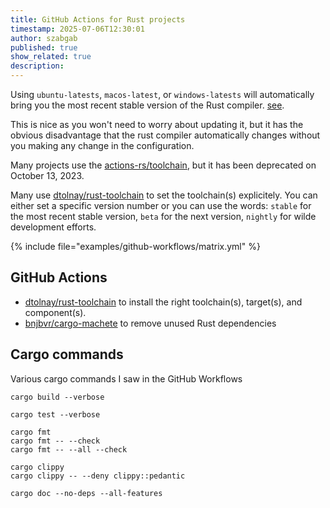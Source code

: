 ```yaml
---
title: GitHub Actions for Rust projects
timestamp: 2025-07-06T12:30:01
author: szabgab
published: true
show_related: true
description:
---
```


Using `ubuntu-latests`, `macos-latest`, or `windows-latests` will automatically bring you the most recent stable version of the Rust compiler. [see](/default-github-workflow-for-rust-on-linux).

This is nice as you won't need to worry about updating it, but it has the obvious disadvantage that the rust compiler automatically changes without you making any change in the configuration.


Many projects use the [actions-rs/toolchain](https://github.com/actions-rs/toolchain), but it has been deprecated on October 13, 2023.

Many use [dtolnay/rust-toolchain](https://github.com/dtolnay/rust-toolchain) to set the toolchain(s) explicitely. You can either set a specific version number or you can use the words:
`stable` for the most recent stable version, `beta` for the next version, `nightly` for wilde development efforts.

{% include file="examples/github-workflows/matrix.yml" %}


## GitHub Actions

* [dtolnay/rust-toolchain](https://github.com/dtolnay/rust-toolchain) to install the right toolchain(s),  target(s), and component(s).
* [bnjbvr/cargo-machete](https://github.com/bnjbvr/cargo-machete) to remove unused Rust dependencies


## Cargo commands

Various cargo commands I saw in the GitHub Workflows

```
cargo build --verbose
```

```
cargo test --verbose
```


```
cargo fmt
cargo fmt -- --check
cargo fmt -- --all --check
```


```
cargo clippy
cargo clippy -- --deny clippy::pedantic
```


```
cargo doc --no-deps --all-features
```

